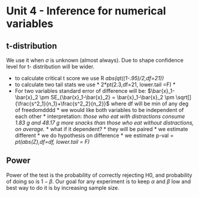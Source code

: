 # Unit 4 -  Inference for numerical variables

## t-distribution

We use it when $\sigma$ is unknown (almost always). Due to shape confidence level for t- distribution will be wider. 

* to calculate critical t score we use R *abs(qt((1-.95)/2,df=21))*
* to calculate two tail stats we use * 2*pt(2.3,df=21, lower.tail =F) *
* For two variables standard error of difference will be: $\bar{x}_1-\bar{x}_2 \pm SE_{\bar{x}_1-\bar{x}_2} = \bar{x}_1-\bar{x}_2 \pm  \sqrt[]{\frac{s^2_1}{n_1}+\frac{s^2_2}{n_2}}$ where df will be min of any deg of freedomdddd
		* we would like both variables to be independent of each other
		* interpretation: *those who eat with distractions consume 1.83 g and 48.17 g more snacks than those who eat without distractions, on average.*
		* what if it dependent?
			* they will be paired
			* we estimate different
			* we do hypothesis on difference
			* we estimate p-val = *pt(abs(Z),df=df, lower.tail = F)* 


## Power

Power of the test is the probability of correctly rejecting H0, and probability of doing so is $1 - \beta$. Our goal for any experiment is to keep $\alpha$ and $\beta$ low and best way to do it is by increasing sample size.